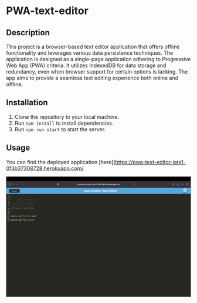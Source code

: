 # PWA-text-editor


## Description

This project is a browser-based text editor application that offers offline functionality and leverages various data persistence techniques. The application is designed as a single-page application adhering to Progressive Web App (PWA) criteria. It utilizes IndexedDB for data storage and redundancy, even when browser support for certain options is lacking. The app aims to provide a seamless text editing experience both online and offline.

## Installation

  1. Clone the repository to your local machine.
  2. Run `npm install` to install dependencies.
  3. Run `npm run start` to start the server.

## Usage

You can find the deployed application [here](https://pwa-text-editor-jate1-0f3b37308728.herokuapp.com/


![Screenshot of the application](/images/Screenshot%202023-08-07%20at%209.24.10%20AM.png)



